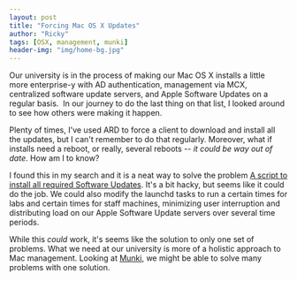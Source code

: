 ```yaml
---
layout: post
title: "Forcing Mac OS X Updates"
author: "Ricky"
tags: [OSX, management, munki]
header-img: "img/home-bg.jpg"
---
```


Our university is in the process of making our Mac OS X installs a little more enterprise-y with AD authentication, management via MCX, centralized software update servers, and Apple Software Updates on a regular basis.  In our journey to do the last thing on that list, I looked around to see how others were making it happen.

Plenty of times, I've used ARD to force a client to download and install all the updates, but I can't remember to do that regularly.  Moreover, what if installs need a reboot, or really, several reboots -- _it could be way out of date_.  How am I to know?

I found this in my search and it is a neat way to solve the problem [A script to install all required Software Updates](http://hints.macworld.com/comment.php?mode=view&cid=119150).  It's a bit hacky, but seems like it could do the job.  We could also modify the launchd tasks to run a certain times for labs and certain times for staff machines, minimizing user interruption and distributing load on our Apple Software Update servers over several time periods.

While this _could_ work, it's seems like the solution to only one set of problems.  What we need at our university is more of a holistic approach to Mac management.  Looking at [Munki](http://code.google.com/p/munki/), we might be able to solve many problems with one solution.